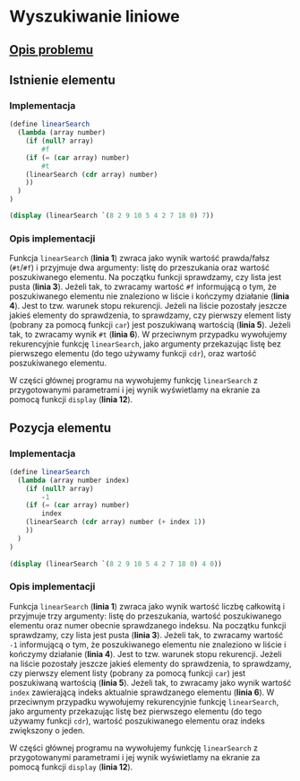 # Wyszukiwanie liniowe

## [Opis problemu](../../../../algorithms/searching/linear-search.md)

## Istnienie elementu

### Implementacja

```scheme linenums="1"
(define linearSearch
  (lambda (array number)
    (if (null? array)
        #f
    (if (= (car array) number)
        #t
    (linearSearch (cdr array) number)
    ))
  )
)

(display (linearSearch `(8 2 9 10 5 4 2 7 18 0) 7))
```

### Opis implementacji

Funkcja `linearSearch` (**linia 1**) zwraca jako wynik wartość prawda/fałsz (`#t`/`#f`) i przyjmuje dwa argumenty: listę do przeszukania oraz wartość poszukiwanego elementu. Na początku funkcji sprawdzamy, czy lista jest pusta (**linia 3**). Jeżeli tak, to zwracamy wartość `#f` informującą o tym, że poszukiwanego elementu nie znaleziono w liście i kończymy działanie (**linia 4**). Jest to tzw. warunek stopu rekurencji. Jeżeli na liście pozostały jeszcze jakieś elementy do sprawdzenia, to sprawdzamy, czy pierwszy element listy (pobrany za pomocą funkcji `car`) jest poszukiwaną wartością (**linia 5**). Jeżeli tak, to zwracamy wynik `#t` (**linia 6**). W przeciwnym przypadku wywołujemy rekurencyjnie funkcję `linearSearch`, jako argumenty przekazując listę bez pierwszego elementu (do tego używamy funkcji `cdr`), oraz wartość poszukiwanego elementu.

W części głównej programu na wywołujemy funkcję `linearSearch` z przygotowanymi parametrami i jej wynik wyświetlamy na ekranie za pomocą funkcji `display` (**linia 12**).

## Pozycja elementu

### Implementacja

```scheme linenums="1"
(define linearSearch
  (lambda (array number index)
    (if (null? array)
        -1
    (if (= (car array) number)
        index
    (linearSearch (cdr array) number (+ index 1))
    ))
  )
)
 
(display (linearSearch `(8 2 9 10 5 4 2 7 18 0) 4 0))
```

### Opis implementacji

Funkcja `linearSearch` (**linia 1**) zwraca jako wynik wartość liczbę całkowitą i przyjmuje trzy argumenty: listę do przeszukania, wartość poszukiwanego elementu oraz numer obecnie sprawdzanego indeksu. Na początku funkcji sprawdzamy, czy lista jest pusta (**linia 3**). Jeżeli tak, to zwracamy wartość `-1` informującą o tym, że poszukiwanego elementu nie znaleziono w liście i kończymy działanie (**linia 4**). Jest to tzw. warunek stopu rekurencji. Jeżeli na liście pozostały jeszcze jakieś elementy do sprawdzenia, to sprawdzamy, czy pierwszy element listy (pobrany za pomocą funkcji `car`) jest poszukiwaną wartością (**linia 5**). Jeżeli tak, to zwracamy jako wynik wartość `index` zawierającą indeks aktualnie sprawdzanego elementu (**linia 6**). W przeciwnym przypadku wywołujemy rekurencyjnie funkcję `linearSearch`, jako argumenty przekazując listę bez pierwszego elementu (do tego używamy funkcji `cdr`), wartość poszukiwanego elementu oraz indeks zwiększony o jeden.

W części głównej programu na wywołujemy funkcję `linearSearch` z przygotowanymi parametrami i jej wynik wyświetlamy na ekranie za pomocą funkcji `display` (**linia 12**).
